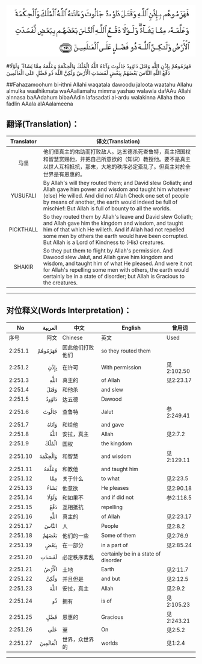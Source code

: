 ![002:251](images/002_251.gif)

#فَهَزَمُوهُمْ بِإِذْنِ اللَّهِ وَقَتَلَ دَاوُودُ جَالُوتَ وَآتَاهُ اللَّهُ الْمُلْكَ وَالْحِكْمَةَ وَعَلَّمَهُ مِمَّا يَشَاءُ ۗ وَلَوْلَا دَفْعُ اللَّهِ النَّاسَ بَعْضَهُمْ بِبَعْضٍ لَفَسَدَتِ الْأَرْضُ وَلَٰكِنَّ اللَّهَ ذُو فَضْلٍ عَلَى الْعَالَمِينَ 

##Fahazamoohum bi-ithni Allahi waqatala dawoodu jaloota waatahu Allahu almulka waalhikmata waAAallamahu mimma yashao walawla dafAAu Allahi alnnasa baAAdahum bibaAAdin lafasadati al-ardu walakinna Allaha thoo fadlin AAala alAAalameena 

## 翻译(Translation)：

| Translator | 译文(Translation)                                            |
| :--------: | ------------------------------------------------------------ |
|    马坚    | 他们借真主的佑助而打败敌人。达五德杀死查鲁特，真主把国权和智慧赏赐他，并把自己所意欲的（知识）教授他。要不是真主以世人互相抵抗，那末，大地的秩序必定紊乱了。但真主对於全世界是有恩惠的。 |
|  YUSUFALI  | By Allah's will they routed them; and David slew Goliath; and Allah gave him power and wisdom and taught him whatever (else) He willed. And did not Allah Check one set of people by means of another, the earth would indeed be full of mischief: But Allah is full of bounty to all the worlds. |
| PICKTHALL  | So they routed them by Allah's leave and David slew Goliath; and Allah gave him the kingdom and wisdom, and taught him of that which He willeth. And if Allah had not repelled some men by others the earth would have been corrupted. But Allah is a Lord of Kindness to (His) creatures. |
|   SHAKIR   | So they put them to flight by Allah's permission. And Dawood slew Jalut, and Allah gave him kingdom and wisdom, and taught him of what He pleased. And were it not for Allah's repelling some men with others, the earth would certainly be in a state of disorder; but Allah is Gracious to the creatures. |

---

## 对位释义(Words Interpretation)：

| No   | العربية | 中文    | English | 曾用词 |
| ---- | ------: | ------- | ------- | ------ |
| 序号 |    阿文 | Chinese | 英文    | Used   |
| 2:251.1  | فَهَزَمُوهُمْ  | 因此他们打败他们 | so they routed them                       |            |
| 2:251.2  | بِإِذْنِ     | 在许可           | With permission                           | 见2:102.50 |
| 2:251.3  |     اللَّهِ | 真主的           | of Allah                            | 见2:23.17  |
| 2:251.4  | وَقَتَلَ     | 和他杀           | and slew                                  |            |
| 2:251.5  | دَاوُودُ    | 达五德           | Dawood                                    |            |
| 2:251.6  | جَالُوتَ    | 查鲁特           | Jalut                                     | 参2:249.41 |
| 2:251.7  | وَآتَاهُ    | 和给他           | and gave                                  |            |
| 2:251.8  | اللَّهُ     | 安拉，真主       | Allah                                     | 见2:7.2 |
| 2:251.9  | الْمُلْكَ    | 国权             | the kingdom                               |            |
| 2:251.10 | وَالْحِكْمَةَ  | 和智慧           | and wisdom                                | 见2:129.11 |
| 2:251.11 | وَعَلَّمَهُ    | 和教他           | and taught him                            |            |
| 2:251.12 | مِمَّا      | 关于什么         | to what                                   | 见2:23.5   |
| 2:251.13 | يَشَاءُ     | 他意欲           | He pleases                                | 见2:90.18  |
| 2:251.14 | وَلَوْلَا    | 和如果不         | and if did not                            | 参2:118.5  |
| 2:251.15 | دَفْعُ      | 互相抵抗         | repelling                                 |            |
| 2:251.16 |     اللَّهِ | 真主的           | of Allah                            | 见2:23.17  |
| 2:251.17 | النَّاسَ    | 人               | People                                    | 见2:8.2    |
| 2:251.18 | بَعْضَهُمْ    | 他们的一些       | Some of them                              | 见2:76.9   |
| 2:251.19 | بِبَعْضٍ     | 在一部分         | in a part of                              | 见2:85.24  |
| 2:251.20 | لَفَسَدَتِ    | 必定秩序紊乱     | certainly be in a state of disorder |            |
| 2:251.21 | الْأَرْضُ    | 土地             | Earth                                     | 见2:11.7   |
| 2:251.22 | وَلَٰكِنَّ     | 并且但是         | and but                                   | 见2:12.5   |
| 2:251.23 | اللَّهَ     | 安拉，真主       | Allah                                     | 见2:9.2 |
| 2:251.24 | ذُو       | 拥有             | is of                                     | 见2:105.23 |
| 2:251.25 | فَضْلٍ      | 恩惠的           | Gracious                                  | 见2:243.21 |
| 2:251.26 | عَلَى      | 至               | On                                        | 见2:5.2    |
| 2:251.27 | الْعَالَمِينَ | 世界，众世界的   | worlds                                    | 见1:2.4    |

---
